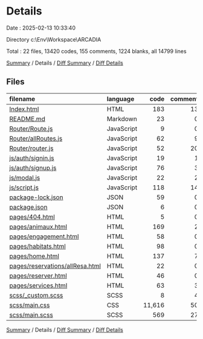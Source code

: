 # Details

Date : 2025-02-13 10:33:40

Directory c:\\Env\\Workspace\\ARCADIA

Total : 22 files, 13420 codes, 155 comments, 1224 blanks, all 14799 lines

[Summary](results.md) / Details / [Diff Summary](diff.md) / [Diff Details](diff-details.md)

## Files

| filename                                                            | language   |   code | comment | blank |  total |
| :------------------------------------------------------------------ | :--------- | -----: | ------: | ----: | -----: |
| [Index.html](/Index.html)                                           | HTML       |    183 |      13 |    17 |    213 |
| [README.md](/README.md)                                             | Markdown   |     23 |       0 |    16 |     39 |
| [Router/Route.js](/Router/Route.js)                                 | JavaScript |      9 |       0 |     1 |     10 |
| [Router/allRoutes.js](/Router/allRoutes.js)                         | JavaScript |     62 |       9 |     4 |     75 |
| [Router/router.js](/Router/router.js)                               | JavaScript |     52 |      20 |    21 |     93 |
| [js/auth/signin.js](/js/auth/signin.js)                             | JavaScript |     19 |       1 |     5 |     25 |
| [js/auth/signup.js](/js/auth/signup.js)                             | JavaScript |     76 |       3 |     9 |     88 |
| [js/modal.js](/js/modal.js)                                         | JavaScript |     22 |       2 |     4 |     28 |
| [js/script.js](/js/script.js)                                       | JavaScript |    118 |      14 |    21 |    153 |
| [package-lock.json](/package-lock.json)                             | JSON       |     59 |       0 |     1 |     60 |
| [package.json](/package.json)                                       | JSON       |      6 |       0 |     1 |      7 |
| [pages/404.html](/pages/404.html)                                   | HTML       |      5 |       0 |     1 |      6 |
| [pages/animaux.html](/pages/animaux.html)                           | HTML       |    169 |       2 |     4 |    175 |
| [pages/engagement.html](/pages/engagement.html)                     | HTML       |     58 |       0 |     2 |     60 |
| [pages/habitats.html](/pages/habitats.html)                         | HTML       |     98 |       0 |     3 |    101 |
| [pages/home.html](/pages/home.html)                                 | HTML       |    137 |       7 |     8 |    152 |
| [pages/reservations/allResa.html](/pages/reservations/allResa.html) | HTML       |     22 |       0 |     2 |     24 |
| [pages/reserver.html](/pages/reserver.html)                         | HTML       |     46 |       0 |     2 |     48 |
| [pages/services.html](/pages/services.html)                         | HTML       |     63 |       3 |     4 |     70 |
| [scss/\_custom.scss](/scss/_custom.scss)                            | SCSS       |      8 |       4 |     6 |     18 |
| [scss/main.css](/scss/main.css)                                     | CSS        | 11,616 |      50 |   985 | 12,651 |
| [scss/main.scss](/scss/main.scss)                                   | SCSS       |    569 |      27 |   107 |    703 |

[Summary](results.md) / Details / [Diff Summary](diff.md) / [Diff Details](diff-details.md)
